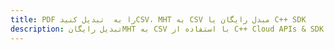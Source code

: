 ---title: PDF را به  تبدیل کنیدCSV، MHT به CSV مبدل رایگان یا C++ SDKdescription: تبدیل رایگانMHT به CSV با استفاده از C++ Cloud APIs & SDK همچنین اسناد PDF را در Cloud ایجاد، ویرایش و رندر کنید.---
